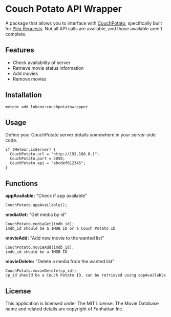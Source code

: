 # Couch Potato API Wrapper

A package that allows you to interface with [CouchPotato](https://couchpota.to/), specifically built for [Plex Requests](https://github.com/lokenx/plexrequests-meteor/). Not all API calls are available, and those available aren't complete.

## Features
- Check availability of server
- Retrieve movie status information
- Add movies
- Remove movies

## Installation

`meteor add lokenx:couchpotatowrapper`

## Usage

Define your CouchPotato server details somewhere in your server-side code.

    if (Meteor.isServer) {
      CouchPotato.url = "http://192.168.0.1";
      CouchPotato.port = 5050;
      CouchPotato.api = "abcdef012345";
    }

## Functions

**appAvailable:** "Check if app available"

    CouchPotato.appAvailable();

**mediaGet:** "Get media by id"

    CouchPotato.mediaGet(imdb_id);
    imdb_id should be a IMDB ID or a Couch Potato ID

**movieAdd:** "Add new movie to the wanted list"

    CouchPotato.movieAdd(imdb_id);
    imdb_id should be a IMDB ID

**movieDelete:** "Delete a media from the wanted list"

    CouchPotato.movieDelete(cp_id);
    cp_id should be a Couch Potato ID, can be retrieved using appAvailable


## License

This application is licensed under The MIT License. The Movie Database name and related details are copyright of Fanhattan Inc.
